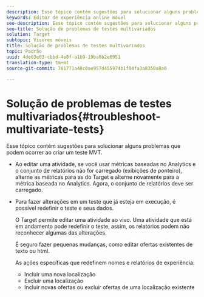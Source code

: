 ```yaml
---
description: Esse tópico contém sugestões para solucionar alguns problemas que podem ocorrer ao criar um teste MVT.
keywords: Editor de experiência online móvel
seo-description: Esse tópico contém sugestões para solucionar alguns problemas que podem ocorrer ao criar um teste MVT.
seo-title: Solução de problemas de testes multivariados
solution: Target
subtopic: Visores móveis
title: Solução de problemas de testes multivariados
topic: Padrão
uuid: 4de03e03-cbbd-4e8f-a1b9-19ba8b2e6951
translation-type: tm+mt
source-git-commit: 761771a48c0ae957d455974b1f04fa3a8350a8a0

---
```



# Solução de problemas de testes multivariados{#troubleshoot-multivariate-tests}

Esse tópico contém sugestões para solucionar alguns problemas que podem ocorrer ao criar um teste MVT.

* Ao editar uma atividade, se você usar métricas baseadas no Analytics e o conjunto de relatórios não for carregado (exibições de ponteiro), alterne as métricas para as do Target e alterne novamente para a métrica baseada no Analytics. Agora, o conjunto de relatórios deve ser carregado.
* Para fazer alterações em um teste que já esteja em execução, é possível redefinir o teste e seus dados.

   O Target permite editar uma atividade ao vivo. Uma atividade que está em andamento pode redefinir o teste, assim, os relatórios podem não reconhecer algumas das alterações.

   É seguro fazer pequenas mudanças, como editar ofertas existentes de texto ou html.

   As ações específicas que redefinem nomes e relatórios de experiência:

   * Incluir uma nova localização
   * Excluir uma localização
   * Incluir novas ofertas ou excluir ofertas de uma localização existente

